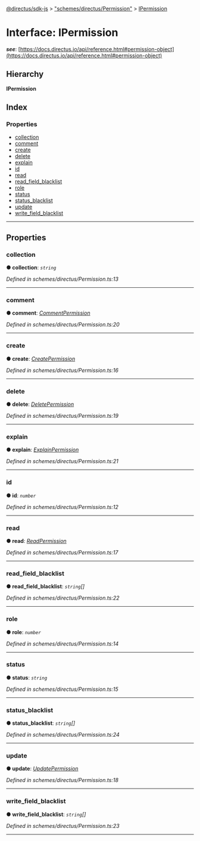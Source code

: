 [@directus/sdk-js](../README.md) > ["schemes/directus/Permission"](../modules/_schemes_directus_permission_.md) > [IPermission](../interfaces/_schemes_directus_permission_.ipermission.md)

# Interface: IPermission

*__see__*: [https://docs.directus.io/api/reference.html#permission-object](https://docs.directus.io/api/reference.html#permission-object)

## Hierarchy

**IPermission**

## Index

### Properties

* [collection](_schemes_directus_permission_.ipermission.md#collection)
* [comment](_schemes_directus_permission_.ipermission.md#comment)
* [create](_schemes_directus_permission_.ipermission.md#create)
* [delete](_schemes_directus_permission_.ipermission.md#delete)
* [explain](_schemes_directus_permission_.ipermission.md#explain)
* [id](_schemes_directus_permission_.ipermission.md#id)
* [read](_schemes_directus_permission_.ipermission.md#read)
* [read_field_blacklist](_schemes_directus_permission_.ipermission.md#read_field_blacklist)
* [role](_schemes_directus_permission_.ipermission.md#role)
* [status](_schemes_directus_permission_.ipermission.md#status)
* [status_blacklist](_schemes_directus_permission_.ipermission.md#status_blacklist)
* [update](_schemes_directus_permission_.ipermission.md#update)
* [write_field_blacklist](_schemes_directus_permission_.ipermission.md#write_field_blacklist)

---

## Properties

<a id="collection"></a>

###  collection

**● collection**: *`string`*

*Defined in schemes/directus/Permission.ts:13*

___
<a id="comment"></a>

###  comment

**● comment**: *[CommentPermission](../modules/_schemes_directus_permission_.md#commentpermission)*

*Defined in schemes/directus/Permission.ts:20*

___
<a id="create"></a>

###  create

**● create**: *[CreatePermission](../modules/_schemes_directus_permission_.md#createpermission)*

*Defined in schemes/directus/Permission.ts:16*

___
<a id="delete"></a>

###  delete

**● delete**: *[DeletePermission](../modules/_schemes_directus_permission_.md#deletepermission)*

*Defined in schemes/directus/Permission.ts:19*

___
<a id="explain"></a>

###  explain

**● explain**: *[ExplainPermission](../modules/_schemes_directus_permission_.md#explainpermission)*

*Defined in schemes/directus/Permission.ts:21*

___
<a id="id"></a>

###  id

**● id**: *`number`*

*Defined in schemes/directus/Permission.ts:12*

___
<a id="read"></a>

###  read

**● read**: *[ReadPermission](../modules/_schemes_directus_permission_.md#readpermission)*

*Defined in schemes/directus/Permission.ts:17*

___
<a id="read_field_blacklist"></a>

###  read_field_blacklist

**● read_field_blacklist**: *`string`[]*

*Defined in schemes/directus/Permission.ts:22*

___
<a id="role"></a>

###  role

**● role**: *`number`*

*Defined in schemes/directus/Permission.ts:14*

___
<a id="status"></a>

###  status

**● status**: *`string`*

*Defined in schemes/directus/Permission.ts:15*

___
<a id="status_blacklist"></a>

###  status_blacklist

**● status_blacklist**: *`string`[]*

*Defined in schemes/directus/Permission.ts:24*

___
<a id="update"></a>

###  update

**● update**: *[UpdatePermission](../modules/_schemes_directus_permission_.md#updatepermission)*

*Defined in schemes/directus/Permission.ts:18*

___
<a id="write_field_blacklist"></a>

###  write_field_blacklist

**● write_field_blacklist**: *`string`[]*

*Defined in schemes/directus/Permission.ts:23*

___

